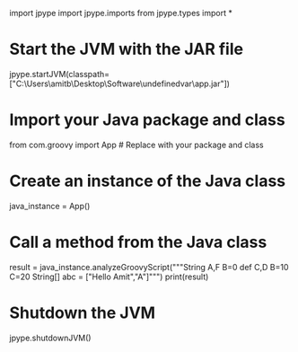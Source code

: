import jpype
import jpype.imports
from jpype.types import *

# Start the JVM with the JAR file
jpype.startJVM(classpath=["C:\\Users\\amitb\\Desktop\\Software\\undefinedvar\\app.jar"])

# Import your Java package and class
from com.groovy import App  # Replace with your package and class

# Create an instance of the Java class
java_instance = App()

# Call a method from the Java class
result = java_instance.analyzeGroovyScript("""String A,F
B=0
def C,D
B=10
C=20
String[] abc = ["Hello Amit","A"]""")
print(result)

# Shutdown the JVM
jpype.shutdownJVM()
